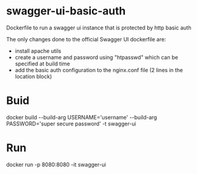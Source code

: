 # swagger-ui-basic-auth
Dockerfile to run a swagger ui instance that is protected by http basic auth

The only changes done to the official Swagger UI dockerfile are:
- install apache utils
- create a username and password using "htpasswd" which can be specified at build time
- add the basic auth configuration to the nginx.conf file (2 lines in the location block)

# Buid
docker build --build-arg USERNAME='username' --build-arg PASSWORD='super secure password' -t swagger-ui

# Run
docker run -p 8080:8080 -it swagger-ui
